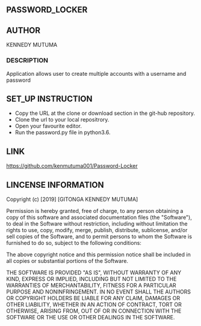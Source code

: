 ## PASSWORD_LOCKER
## AUTHOR
KENNEDY MUTUMA
### DESCRIPTION
Application allows user to create multiple accounts with a username and password
## SET_UP INSTRUCTION

* Copy the URL at the clone or download section in the git-hub repository.
* Clone the url to your local repositrory.
* Open your favourite editor.
* Run the password.py file in python3.6. 
## LINK
https://github.com/kenmutuma001/Password-Locker
## LINCENSE INFORMATION

Copyright (c) [2019] [GITONGA KENNEDY MUTUMA]

Permission is hereby granted, free of charge, to any person obtaining a copy of this software and associated documentation files (the "Software"), to deal in the Software without restriction, including without limitation the rights to use, copy, modify, merge, publish, distribute, sublicense, and/or sell copies of the Software, and to permit persons to whom the Software is furnished to do so, subject to the following conditions:

The above copyright notice and this permission notice shall be included in all copies or substantial portions of the Software.

THE SOFTWARE IS PROVIDED "AS IS", WITHOUT WARRANTY OF ANY KIND, EXPRESS OR IMPLIED, INCLUDING BUT NOT LIMITED TO THE WARRANTIES OF MERCHANTABILITY, FITNESS FOR A PARTICULAR PURPOSE AND NONINFRINGEMENT. IN NO EVENT SHALL THE AUTHORS OR COPYRIGHT HOLDERS BE LIABLE FOR ANY CLAIM, DAMAGES OR OTHER LIABILITY, WHETHER IN AN ACTION OF CONTRACT, TORT OR OTHERWISE, ARISING FROM, OUT OF OR IN CONNECTION WITH THE SOFTWARE OR THE USE OR OTHER DEALINGS IN THE SOFTWARE.
